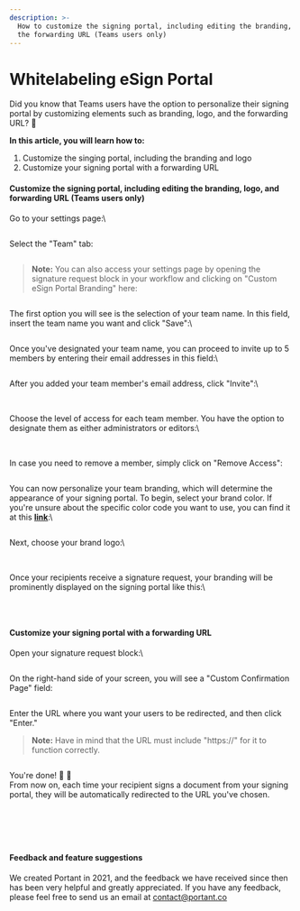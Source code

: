 ```yaml
---
description: >-
  How to customize the signing portal, including editing the branding, logo, and
  the forwarding URL (Teams users only)
---
```


# Whitelabeling eSign Portal

Did you know that Teams users have the option to personalize their signing portal by customizing elements such as branding, logo, and the forwarding URL? 🤠

**In this article, you will learn how to:**

1. Customize the singing portal, including the branding and logo
2. Customize your signing portal with a forwarding URL

#### **Customize the signing portal, including editing the branding, logo, and forwarding URL (Teams users only)**

Go to your settings page:\


<figure><img src="https://assets-global.website-files.com/5f3b57b5405f8bd0f98b5e14/652ec20e6f55ae90fd8b6529_WancebN0VaM7-hxf9EwygF7h4bJuCUQrlK4s6aXWmAx7RX4RrAwAtE1tmwY9m_e2lnhUchGvO_Wr-f6qeObS0NwuHsfVKqO7qovrnj60QEKaoTT0ZHeskqJGZqsCswz3aCkMeevh1mYDVz4neX5Wkno.png" alt=""><figcaption></figcaption></figure>

Select the "Team" tab:

<figure><img src="https://assets-global.website-files.com/5f3b57b5405f8bd0f98b5e14/652ec20d97e25371cacc4298_zYOG_UhHOABqU6z5G1yBddJijJVO7Oy7qUHC2NelyejmJEANTfpzXqNMQ-zP1B3qFN1TbIfVd_kM2oNhKg2-csq5IWCLE_u7HzmE_QPJhiGg_9XAmMox1CwlADQ5RzoPVNfgfFZsz2HAUX8XksEnKFM.png" alt=""><figcaption></figcaption></figure>

> **Note:** You can also access your settings page by opening the signature request block in your workflow and clicking on "Custom eSign Portal Branding" here:

<figure><img src="https://assets-global.website-files.com/5f3b57b5405f8bd0f98b5e14/652ec20e9be3247d99198118_6FKBtPA2ZzfQNP30NcKlBgk6opwtsO0kaV1CXxG-FbiN1fuGhgfh8aRsrdtUxM3GdlfS8tMY04nrt-x6bJWdvKbvRtr6xJgTg0lUCSRvMzDZTnccQCws-Y0bXh0U4gyoUO7OQJ5bJhdFke2GsH66S4Y.png" alt=""><figcaption></figcaption></figure>

The first option you will see is the selection of your team name. In this field, insert the team name you want and click "Save":\


<figure><img src="https://assets-global.website-files.com/5f3b57b5405f8bd0f98b5e14/652ec20da9e18948b1e77616_BaBReDrzghDb01sXGJPLE0HRYXXQnFtlyOuJYyuZzBmGrIXR7Sst1mZjk0F-mHb8R8QvXZJzBUYaflAdy1t2RAsuw1TWCWivNB6hNsDZiIlN7FOZT--BlzWOwHXm0yZ0okDUu8-JfvCo-FqLr3pn2tQ.png" alt=""><figcaption></figcaption></figure>

Once you've designated your team name, you can proceed to invite up to 5 members by entering their email addresses in this field:\


<figure><img src="https://assets-global.website-files.com/5f3b57b5405f8bd0f98b5e14/652ec20e02edb9197a106352_RiXUP19h0l0gVk15NownnlyVIzE0clDGmKfbfMAHqP8iIsPfsdPQ3GmtIw5Bk_lgf-wE4EhXRAlZ8Ph--xL2SBZM-T9tUrafVvQKnq8nF15xfztHFOnsdT8rkSKndXL0F332Z3WPXFt-x-qmIDeHLEE.png" alt=""><figcaption></figcaption></figure>

After you added your team member's email address, click "Invite":\


<figure><img src="https://assets-global.website-files.com/5f3b57b5405f8bd0f98b5e14/652ec20d8dbc41bc7322c862_QbGSEYQeOh4UQn1sdsMoyAt0cLL6IT3Mvq3XwRhQOVcKDueMeCWgqZ85fKjG95L0u-ljxpta7Wg9Fyh6mqdlztd98TYGx2awuIQ6tlxIg1hmE_S-WrY74HPn3mfMkXL2giIXij9mMpLnuQ6UWhcx4nU.png" alt=""><figcaption></figcaption></figure>

\
Choose the level of access for each team member. You have the option to designate them as either administrators or editors:\


<figure><img src="https://assets-global.website-files.com/5f3b57b5405f8bd0f98b5e14/652ec20e81f4b81eb24653c2_VUWugbloBZSXnE0wq4SgTYdd7UEhGv70e3W35HYEfw5Nuw3T863Mb_Q8vFNiRCPjAdYaO1gi673ykhCWSJJLRk3M90MJ7cy6-ZGy4jcsKuaSM1yK2dxi-ZPHUbX-7pDDl1S5cVGIJStZmTLc-7xl8Xo.png" alt=""><figcaption></figcaption></figure>

\
In case you need to remove a member, simply click on "Remove Access":

<figure><img src="https://assets-global.website-files.com/5f3b57b5405f8bd0f98b5e14/652ec20d87094bd5c6966323_W1s1xqcrZ7xZ2x5w7QUVoEJdZM0-u0M0NpTEOQSoBRHES5Sxko3hHL2jdQ9522sTjzqKFLHo-jPsALWe5LuGj4k9P7SFukaN-v3Qzzj91irYx1jAq4TtVEFCg2tDeW1HJz8bXyarVj4XsKZ3oVMWbX8.png" alt=""><figcaption></figcaption></figure>

You can now personalize your team branding, which will determine the appearance of your signing portal. To begin, select your brand color. If you're unsure about the specific color code you want to use, you can find it at this [**link**](https://htmlcolorcodes.com/):\


<figure><img src="https://assets-global.website-files.com/5f3b57b5405f8bd0f98b5e14/652ec21001bce842445e7cdd_Z_DlZFcYdmufKFwNT_EPmfK9zXUaZBupIbksUfSAeewIne0-81XLFX8lu1lr9_Nsa4NbbhFNUgva6kpOF5qwguwSoVGFmLEJ2rSzWw2nAUFqfvqwN4IGMFauQHbfqvuLgUKfzF6UVqZ4XJLYLUQ_TtU.png" alt=""><figcaption></figcaption></figure>

Next, choose your brand logo:\


<figure><img src="https://assets-global.website-files.com/5f3b57b5405f8bd0f98b5e14/652ec20eb03e4202ed2ba446_lkcTDWfYl4twQd2Y25MEhh9_bFpbsB2EXOR6fVNyCCMj4AWw3ke_8giRl3VMxKBWA29scPbn_DDONye0cIJg8KlG0G6skL1hmQh0bX_WiJaTD9cS-egXrmOM8rj9T4IYoU2HfjfT3KEGCs20H9-eUE8.png" alt=""><figcaption></figcaption></figure>

\
Once your recipients receive a signature request, your branding will be prominently displayed on the signing portal like this:\


<figure><img src="https://assets-global.website-files.com/5f3b57b5405f8bd0f98b5e14/652ec20e20e77477ebd79ef5_InzSgAQbKXnOQYhuB1z7reuQ19W4mwtMgxUNo8JfqsJkFrQvo8f8_ZdCssPs0C-hQzA8K7_5aEwkGqVz-fxky-mh0iYrVu6EjvdwOO-uthk7MiRKwXv6tdgLzdeNFkWkI9myGJQUWSNIpOso64SAsJc.png" alt=""><figcaption></figcaption></figure>

‍

#### **Customize your signing portal with a forwarding URL**

Open your signature request block:\


<figure><img src="https://assets-global.website-files.com/5f3b57b5405f8bd0f98b5e14/652ec20d81f4b81eb24653ab_cA8WPfffmfrmPgXrD90DXgPjcqZMnLF3DwlxVgEqN3Fuj1lnm6FjC3xsUHTk_VzrWzxd4yFq_LiSBJ6SDK4qbdYPjRXz_V4AAaNaY3BeztTv4vmMqhx7CkzSrtjvI2BICG9nyKm2cC6CdZMwfphCQ50.png" alt=""><figcaption></figcaption></figure>

On the right-hand side of your screen, you will see a "Custom Confirmation Page" field:

<figure><img src="https://assets-global.website-files.com/5f3b57b5405f8bd0f98b5e14/652ec21001bce842445e7ce1__BezUIbqPIhXwMqnM5hnkslNSMm2N-oly-Ru45D_MZe4G3UKiUrznci02L6cp5_Tsg2ZijAM8S45VzlgAWbCCs1V2RvIt4TfPxydXLVbErOicd0kZG_AatliyTb2CchEr8YU0B2ipWpMd2J09Sh7IMk.png" alt=""><figcaption></figcaption></figure>

Enter the URL where you want your users to be redirected, and then click "Enter."

> **Note:** Have in mind that the URL must include "https://" for it to function correctly.

<figure><img src="https://assets-global.website-files.com/5f3b57b5405f8bd0f98b5e14/652ec20d9c57b945b1621ef4_BA6LcsZDLvxNju_xmm_ZKP5Pqd-zSiCnv3RkS2uVt9K8VIj2Q-K7vE7ScR0FimSASE7TMqO9qJ2tVo8C4NEDOjLxEPgJAhtbuwrx4pnCh_C6W0jOh_ngn1Dwnd_qRy_ZF9Ub_D3UfICbL1TLRtvr3rs.png" alt=""><figcaption></figcaption></figure>

You're done! 🥳 🎉\
From now on, each time your recipient signs a document from your signing portal, they will be automatically redirected to the URL you've chosen.&#x20;

<figure><img src="https://assets-global.website-files.com/5f3b57b5405f8bd0f98b5e14/652ec20d2a7bd3d02bf769a9_hK8p7rKNTS5roUay5w1k04gETPoVV8jzs0fllpxROqhp1XM4UNmwF9BKf8_FFzgpYP0eWcsAjeERFhJ0lsb4TVp9SJOytSyEz5Wa3DnjjLbJnQ0LsVswAI1K4FafCodLB8M_nbH9Dlp1F7KTudAl940.png" alt=""><figcaption></figcaption></figure>

‍

‍

#### **Feedback and feature suggestions**

We created Portant in 2021, and the feedback we have received since then has been very helpful and greatly appreciated. If you have any feedback, please feel free to send us an email at contact@portant.co

